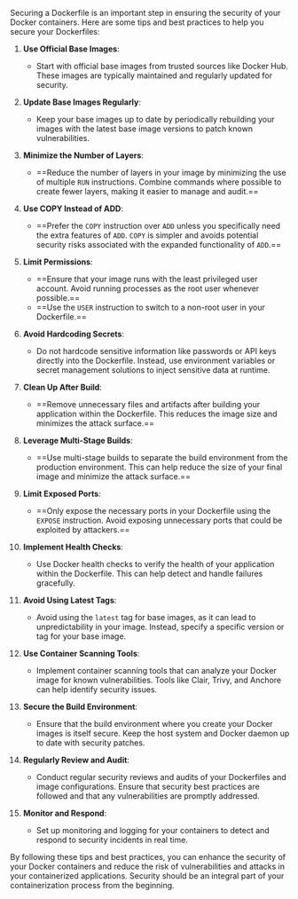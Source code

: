 Securing a Dockerfile is an important step in ensuring the security of your Docker containers. Here are some tips and best practices to help you secure your Dockerfiles:

1. **Use Official Base Images**:
   - Start with official base images from trusted sources like Docker Hub. These images are typically maintained and regularly updated for security.

2. **Update Base Images Regularly**:
   - Keep your base images up to date by periodically rebuilding your images with the latest base image versions to patch known vulnerabilities.

3. **Minimize the Number of Layers**:
   - ==Reduce the number of layers in your image by minimizing the use of multiple `RUN` instructions. Combine commands where possible to create fewer layers, making it easier to manage and audit.==

4. **Use COPY Instead of ADD**:
   - ==Prefer the `COPY` instruction over `ADD` unless you specifically need the extra features of `ADD`. `COPY` is simpler and avoids potential security risks associated with the expanded functionality of `ADD`.==

5. **Limit Permissions**:
   - ==Ensure that your image runs with the least privileged user account. Avoid running processes as the root user whenever possible.==
   - ==Use the `USER` instruction to switch to a non-root user in your Dockerfile.==

6. **Avoid Hardcoding Secrets**:
   - Do not hardcode sensitive information like passwords or API keys directly into the Dockerfile. Instead, use environment variables or secret management solutions to inject sensitive data at runtime.

7. **Clean Up After Build**:
   - ==Remove unnecessary files and artifacts after building your application within the Dockerfile. This reduces the image size and minimizes the attack surface.==

8. **Leverage Multi-Stage Builds**:
   - ==Use multi-stage builds to separate the build environment from the production environment. This can help reduce the size of your final image and minimize the attack surface.==

9. **Limit Exposed Ports**:
   - ==Only expose the necessary ports in your Dockerfile using the `EXPOSE` instruction. Avoid exposing unnecessary ports that could be exploited by attackers.==

10. **Implement Health Checks**:
    - Use Docker health checks to verify the health of your application within the Dockerfile. This can help detect and handle failures gracefully.

11. **Avoid Using Latest Tags**:
    - Avoid using the `latest` tag for base images, as it can lead to unpredictability in your image. Instead, specify a specific version or tag for your base image.

12. **Use Container Scanning Tools**:
    - Implement container scanning tools that can analyze your Docker image for known vulnerabilities. Tools like Clair, Trivy, and Anchore can help identify security issues.

13. **Secure the Build Environment**:
    - Ensure that the build environment where you create your Docker images is itself secure. Keep the host system and Docker daemon up to date with security patches.

14. **Regularly Review and Audit**:
    - Conduct regular security reviews and audits of your Dockerfiles and image configurations. Ensure that security best practices are followed and that any vulnerabilities are promptly addressed.

15. **Monitor and Respond**:
    - Set up monitoring and logging for your containers to detect and respond to security incidents in real time.

By following these tips and best practices, you can enhance the security of your Docker containers and reduce the risk of vulnerabilities and attacks in your containerized applications. Security should be an integral part of your containerization process from the beginning.